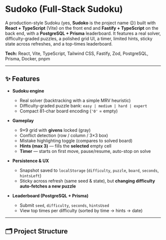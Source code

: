 # Sudoko (Full-Stack Sudoku)

A production-style Sudoku (yes, **Sudoko** is the project name 😉) built with **React + TypeScript** (Vite) on the front end and **Fastify + TypeScript** on the back end, with a **PostgreSQL + Prisma** leaderboard. It features a real solver, difficulty-graded puzzles, a polished grid UI, a timer, limited hints, sticky state across refreshes, and a top-times leaderboard.

**Tech:** React, Vite, TypeScript, Tailwind CSS, Fastify, Zod, PostgreSQL, Prisma, Docker, pnpm

---

## ✨ Features

- **Sudoku engine**
  - Real solver (backtracking with a simple MRV heuristic)
  - Difficulty-graded puzzle bank: `easy | medium | hard | expert`
  - Compact 81-char board encoding (`'0'` = empty)

- **Gameplay**
  - 9×9 grid with **givens** locked (gray)
  - Conflict detection (row / column / 3×3 box)
  - Mistake highlighting toggle (compares to solved board)
  - **Hints (max 3)** — fills the **selected** empty cell
  - **Timer** — starts on first move, pause/resume, auto-stop on solve

- **Persistence & UX**
  - Snapshot saved to `localStorage` (`difficulty`, `puzzle`, `board`, `seconds`, `hintsLeft`)
  - Sticky across refresh (same seed & state), but **changing difficulty auto-fetches a new puzzle**

- **Leaderboard (PostgreSQL + Prisma)**
  - Submit `seed`, `difficulty`, `seconds`, `hintsUsed`
  - View top times per difficulty (sorted by time → hints → date)

---

## 🗂 Project Structure

